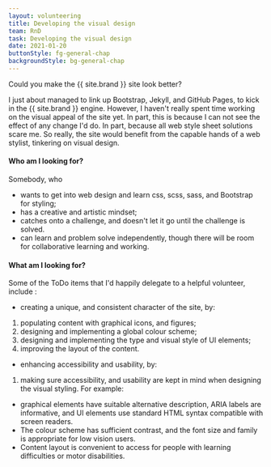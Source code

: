 ```yaml
---
layout: volunteering
title: Developing the visual design
team: RnD
task: Developing the visual design
date: 2021-01-20
buttonStyle: fg-general-chap
backgroundStyle: bg-general-chap
---
```


Could you make the {{ site.brand }} site look better?
<!-- excerpt-end -->
I just about managed to link up Bootstrap, Jekyll, and GitHub Pages, to kick in the {{ site.brand }} engine.
However, I haven't really spent time working on the visual appeal of the site yet.
In part, this is because I can not see the effect of any change I'd do.
In part, because all web style sheet solutions scare me. So really, the site would benefit from the capable hands of a web stylist, tinkering on visual design.

#### Who am I looking for?

Somebody, who

+ wants to get into web design and learn css, scss, sass, and Bootstrap for styling;
+ has a creative and artistic mindset;
+ catches onto a challenge, and doesn't let it go until the challenge is solved.
+ can learn and problem solve independently, though there will be room for collaborative learning and working. 

#### What am I looking for?

Some of the ToDo items that I'd happily delegate to a helpful volunteer, include :

+ creating a unique, and consistent character of the site, by:
 1. populating content with graphical icons, and figures;
 2. designing and implementing a global colour scheme;
 3. designing and implementing the type and visual style of UI elements;
 4. improving the layout of the content.
+ enhancing accessibility and usability, by:
 1. making sure accessibility, and usability are kept in mind when designing the visual styling. For example:
  * graphical elements have suitable alternative description, ARIA labels are informative, and UI elements use standard HTML syntax compatible with screen readers.
  * The colour scheme has sufficient contrast, and the font size and family is appropriate for low vision users.
  * Content layout is convenient to access for people with learning difficulties or motor disabilities.
